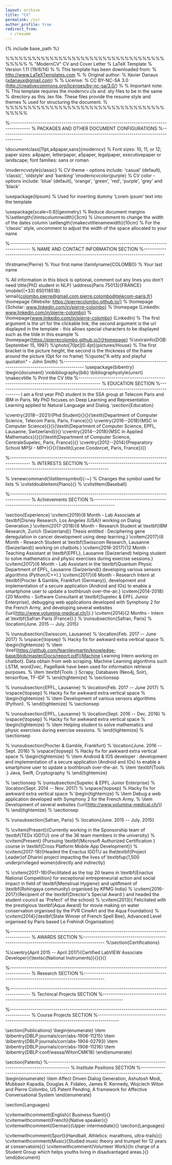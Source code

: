 ```yaml
---
layout: archive
title: "CV"
permalink: /cv/
author_profile: true
redirect_from:
  - /resume
---
```


{% include base_path %}

%%%%%%%%%%%%%%%%%%%%%%%%%%%%%%%%%%%%%%%%%
% "ModernCV" CV and Cover Letter
% LaTeX Template
% Version 1.11 (19/6/14)
%
% This template has been downloaded from:
% http://www.LaTeXTemplates.com
%
% Original author:
% Xavier Danaux (xdanaux@gmail.com)
%
% License:
% CC BY-NC-SA 3.0 (http://creativecommons.org/licenses/by-nc-sa/3.0/)
%
% Important note:
% This template requires the moderncv.cls and .sty files to be in the same 
% directory as this .tex file. These files provide the resume style and themes 
% used for structuring the document.
%
%%%%%%%%%%%%%%%%%%%%%%%%%%%%%%%%%%%%%%%%%

%----------------------------------------------------------------------------------------
%	PACKAGES AND OTHER DOCUMENT CONFIGURATIONS
%----------------------------------------------------------------------------------------


\documentclass[11pt,a4paper,sans]{moderncv} % Font sizes: 10, 11, or 12; paper sizes: a4paper, letterpaper, a5paper, legalpaper, executivepaper or landscape; font families: sans or roman


\moderncvstyle{classic} % CV theme - options include: 'casual' (default), 'classic', 'oldstyle' and 'banking'
\moderncvcolor{purple} % CV color - options include: 'blue' (default), 'orange', 'green', 'red', 'purple', 'grey' and 'black'

\usepackage{lipsum} % Used for inserting dummy 'Lorem ipsum' text into the template

\usepackage[scale=0.8]{geometry} % Reduce document margins
%\setlength{\hintscolumnwidth}{3cm} % Uncomment to change the width of the dates column
\setlength{\makecvtitlenamewidth}{10cm} % For the 'classic' style, uncomment to adjust the width of the space allocated to your name


%----------------------------------------------------------------------------------------
%	NAME AND CONTACT INFORMATION SECTION
%----------------------------------------------------------------------------------------

\firstname{Pierre} % Your first name
\familyname{COLOMBO} % Your last name

% All information in this block is optional, comment out any lines you don't need
\title{PhD student in NLP}
\address{Paris 75013}{FRANCE}
\mobile{(+33) 650118518}
\email{colombo.pierre@gmail.com,pierre.colombo@telecom-paris.fr}
\homepage {Website: https://pierrecolombo.github.io/}
% \homepage {Scholar: www.linkedin.com/in/pierre-colombo}
% \homepage {LinkedIn: www.linkedin.com/in/pierre-colombo}
% \homepage{www.linkedin.com/in/pierre-colombo} {LinkedIn} % The first argument is the url for the clickable link, the second argument is the url displayed in the template - this allows special characters to be displayed such as the tilde in this example
% \homepage{https://pierrecolombo.github.io/}{Homepage}
%\extrainfo{DOB: September 15, 1997}
%\photo[70pt][0.4pt]{pictures/House} % The first bracket is the picture height, the second is the thickness of the frame around the picture (0pt for no frame)
%\quote{"A witty and playful quotation" - John Smith}
%----------------------------------------------------------------------------------------
\usepackage{bibentry}
\begin{document}
 \nobibliography{bib}
  \bibliographystyle{unsrt}
\makecvtitle % Print the CV title
%----------------------------------------------------------------------------------------
%	EDUCATION SECTION
%----------------------------------------------------------------------------------------
I am a first year PhD student in the SSA group at Telecom Paris and IBM in Paris. My PhD focuses on Deep Learning and Representation Learning applied to Natural Language and Dialog.
\section{Education}

\cventry{2018--2021}{Phd Student}{}{}{\textit{Department of Computer Science, Telecom Paris, Paris, France}}{}
\cventry{2016--2018}{MSC in Computer Science}{}{}{\textit{Department of Computer Science, EPFL, Lausanne, Switzerland}}{}
\cventry{2014--2018}{MSC in Applied Mathematics}{}{}{\textit{Department of Computer Science, CentraleSupelec, Paris, France}}{}
\cventry{2012--2014}{Preparatory School MPSI - MP*}{}{}{\textit{Lycee Condorcet, Paris, France}}{}



%----------------------------------------------------------------------------------------
%	INTERESTS SECTION
%----------------------------------------------------------------------------------------


% \renewcommand{\listitemsymbol}{-~} % Changes the symbol used for lists
% \cvlistdoubleitem{Piano}{}
% \cvlistitem{Baseball}

%----------------------------------------------------------------------------------------
%	Achievements SECTION
%----------------------------------------------------------------------------------------

\section{Experience}
\cvitem{2019}{6 Month - Lab Associate at \textbf{Disney Research, Los Angeles (USA)} working on Dialog Generation.}
\cvitem{2017-2018}{6 Month - Research Student at \textbf{IBM Research, Zurich (Swizerland)} Thesis entitled : Deciphering gene deregulation in cancer development using deep learning.}
\cvitem{2017}{6 Month - Research Student at \textbf{Swisscom Research, Lausanne (Swizerland)} working on chatbots.}
\cvitem{2016-2017}{12 Month - Teaching Assistant at \textbf{EPFL}, Lausanne (Swizerland) helping student to solve mathematics and physic exercises during exercise sessions.}
\cvitem{2017}{6 Month - Lab Assistant in the \textbf{Quantum Physic Department of EPFL, Lausanne (Swizerland)} developing various sensors algorithms (Python/C++).}
\cvitem{2017}{6 Month - Research Intern at \textbf{Procter \& Gamble, Frankfurt (Germany)}, development and implementation of a secure application (Android and IOs) to enable a smartphone user to update a toothbrush over-the-air.}
\cvitem{2014-2018}{20 Months - Software Consultant at \textbf{Supelec \& EPFL Junior Enterprise}, debugging web applications developed with Symphony 2 for the French Army, and developing several websites (\url{http://www.volumina-medical.ch/}).}
\cvitem{2014}{2 Months - Intern at \textbf{Safran Paris (France)}.}
% \runsubsection{Safran, Paris}
% \location{June. 2015 -- July. 2015}

% \runsubsection{Swisscom, Lausanne}
% \location{Feb. 2017 -- June 2017}
% \vspace{\topsep} % Hacky fix for awkward extra vertical space
% \begin{tightemize}
% \item  \href{https://github.com/fearnleymartin/knowledge-base/blob/master/Docs/report.pdf}{Machine Learning Intern working on chatbot}. Data obtain from web scraping. Machine Learning algorithms such LSTM, word2vec, PageRank have been used for information retrieval purposes.
% \item \textbf{Tools :}  Scrapy, Databases (Neo4j, Solr), tensorflow, TF-IDF
% \end{tightemize}
% \sectionsep


% \runsubsection{EPFL, Lausanne}
% \location{Feb. 2017 -- June 2017}
% \vspace{\topsep} % Hacky fix for awkward extra vertical space
% \begin{tightemize}
% \item  Development of various sensors algorithms (Python).
% \end{tightemize}
% \sectionsep


% \runsubsection{EPFL, Lausanne}
% \location{Sept. 2016 -- Dec. 2016}
% \vspace{\topsep} % Hacky fix for awkward extra vertical space
% \begin{tightemize}
% \item  Helping student to solve mathematics and physic exercises during exercise sessions.
% \end{tightemize}
% \sectionsep


% \runsubsection{Procter \& Gamble, Frankfurt}
% \location{June. 2016 -- Sept. 2016}
% \vspace{\topsep} % Hacky fix for awkward extra vertical space
% \begin{tightemize}
% \item Android \& IOS developer :  development and implementation of a secure application (Android and IOs) to enable a smartphone user to update a toothbrush over-the-air.
% \item \textbf{Tools :} Java, Swift, Cryptography
% \end{tightemize}


% \sectionsep
% \runsubsection{Supelec \& EPFL Junior Enterprise}
% \location{Sept. 2014 -- Nov. 2017}
% \vspace{\topsep} % Hacky fix for awkward extra vertical space
% \begin{tightemize}
% \item Debug a web application developed with Symphony 2 for the French Army.
% \item Development of several websites (\url{http://www.volumina-medical.ch/})
% \end{tightemize}
% \sectionsep


% \runsubsection{Safran, Paris}
% \location{June. 2015 -- July. 2015}


% \cvitem{Present}{Currently working in the Sponsorship team of  \textbf{TEDx IGDTU} one of the 36 team members in the university}
% \cvitem{Present} {Pursuing \textbf{Microsoft Authorized Certification } course in \textbf{Cross Platform Mobile App Development}}
% \cvitem{2017-18}{Headed the Enactus IGDTU as the\textbf{Project Leader}of Dharini project impacting the lives of \textbfup{1,500 underprivileged women}directly and indirectly}

% \cvitem{2017-18}{Fecilitated as the top 20 teams in \textbf{Enactus National Competition} for exceptional entrepreneurial action and social impact in field of \textbf{Menstrual Hygiene} and upliftment of \textbf{Rohingaya community} organised by KPMG India}
% \cvitem{2016-2017}{Recipient of the \textbf{Director's Special Award } and headed the student council as 'Prefect' of the school}
% \cvitem{2013}{ Felicitated with the prestigious \textbf{Aqua Award} for movie making on water conservation organised by the PVR CineArt and the Aqua Foundation}
% \cvitem{2014}{\textbf{State Winner of French Spell Bee}, Advanced Level organised by Paris based Le Frehindi Organisation}




%----------------------------------------------------------------------------------------
%	AWARDS SECTION
%----------------------------------------------------------------------------------------
%\section{Certifications}

%\cventry{April 2015 -- April 2017}{Certified LabVIEW Associate Developer}{\textsc{National Instruments}}{}{}{}


%----------------------------------------------------------------------------------------
%	Research SECTION
%----------------------------------------------------------------------------------------


%----------------------------------------------------------------------------------------
%	Techincal Projects SECTION
%----------------------------------------------------------------------------------------





%----------------------------------------------------------------------------------------
%	Course Projects SECTION
%----------------------------------------------------------------------------------------

\section{Publications}
  \begin{enumerate}
    \item \bibentry{DBLP:journals/corr/abs-1908-11215}
    \item \bibentry{DBLP:journals/corr/abs-1904-02793}
    \item \bibentry{DBLP:journals/corr/abs-1908-11216}
    \item \bibentry{DBLP:conf/wassa/WitonCMK18}
  \end{enumerate}


\section{Patents}
%----------------------------------------------------------------------------------------
%	Institute Positions SECTION
%----------------------------------------------------------------------------------------
  \begin{enumerate}
    \item Affect Driven Dialog Generation, Ashutosh Modi, Mubbasir Kapadia, Douglas A. Fidaleo, James R. Kennedy, Wojciech Witon and Pierre Colombo, US Patent Pending, A framework for Affective Conversational System
  \end{enumerate}


\section{Languages}

\cvitemwithcomment{English}{ Business fluent}{}
\cvitemwithcomment{French}{Native speaker}{}
\cvitemwithcomment{German}{Upper intermediate}{}
\section{Languages}

\cvitemwithcomment{Sport}{Handball, Athletics: marathons, ultra-trails}{}
\cvitemwithcomment{Music}{Studied music theory and trumpet for 12 years at conservatoire}{}
\cvitemwithcomment{Volunteer Work}{In charge of a Student Group which helps youths living in disadvantaged areas.}{}
\end{document}



